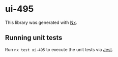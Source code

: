 # ui-495

This library was generated with [Nx](https://nx.dev).

## Running unit tests

Run `nx test ui-495` to execute the unit tests via [Jest](https://jestjs.io).
